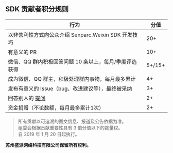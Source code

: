 ## SDK 贡献者积分规则

| 行为                                               | 分值       
|----------------------------------------------------|-------------
| 以非营利性方式向公众介绍 Senparc.Weixin SDK 开发技巧  | 20+
| 有意义的 PR                                         | 10+
| 微信、QQ 群内积极回答问题 10 条以上，每月/季度评选获得  | 5+/15+
| 成为微信、QQ 群主，积极处理群内事物，每月最多累计       | 4+
| 发布有意义的 Issue（bug、改进建议等），最终被采纳      | 3+
| 回答别人的 [提问](https://weixin.senparc.com/QA)     | 2+
| 资金捐赠（不论数额，每月最多累计1次）                  | 2+

> 所有贡献以可追溯的图文信息、报道及公告依据为准。<br>
> 组委会根据贡献重要性具有 3 倍分值以下的裁量权。<br>
> 自 2019 年 1 月 20 日起执行。

**苏州盛派网络科技有限公司保留所有权利。**
